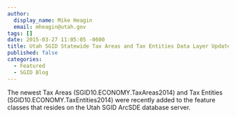 ```yaml
---
author:
  display_name: Mike Heagin
  email: mheagin@utah.gov
tags: []
date: 2015-03-27 11:05:05 -0600
title: Utah SGID Statewide Tax Areas and Tax Entities Data Layer Updates 3/27/2015
published: false
categories:
  - Featured
  - SGID Blog
---
```

The newest Tax Areas (SGID10.ECONOMY.TaxAreas2014) and Tax Entities (SGID10.ECONOMY.TaxEntities2014) were recently added to the feature classes that resides on the Utah SGID ArcSDE database server.
